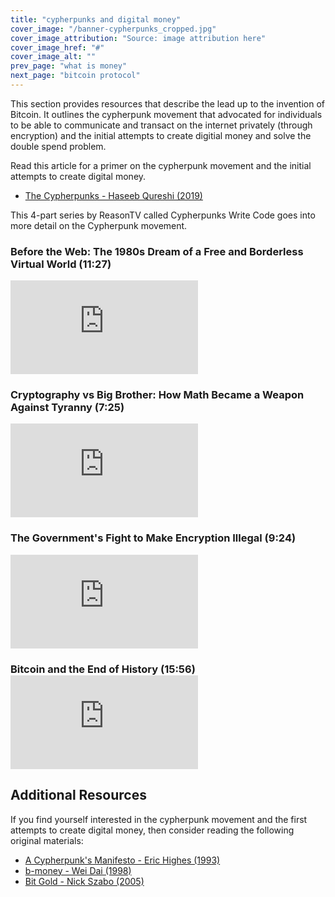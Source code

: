 ```yaml
---
title: "cypherpunks and digital money"
cover_image: "/banner-cypherpunks_cropped.jpg"
cover_image_attribution: "Source: image attribution here"
cover_image_href: "#"
cover_image_alt: ""
prev_page: "what is money"
next_page: "bitcoin protocol"
---
```


This section provides resources that describe the lead up to the invention of Bitcoin. It outlines the cypherpunk movement that advocated for individuals to be able to communicate and transact on the internet privately (through encryption) and the initial attempts to create digitial money and solve the double spend problem.

Read this article for a primer on the cypherpunk movement and the initial attempts to create digital money.

- <a href="https://nakamoto.com/the-cypherpunks/" target="_blank" rel="noreferrer">The Cypherpunks - Haseeb Qureshi (2019)</a>

This 4-part series by ReasonTV called Cypherpunks Write Code goes into more detail on the Cypherpunk movement.

<div class="youtube-container-small">
<div>
<h3>Before the Web: The 1980s Dream of a Free and Borderless Virtual World (11:27)</h3>
<div class="youtube-container">
<iframe class="responsive-iframe" src="https://www.youtube.com/embed/YWh6Yzr12iQ" title="YouTube video player" frameBorder="0" allow="accelerometer; autoplay; clipboard-write; encrypted-media; gyroscope; picture-in-picture" allowFullScreen></iframe>
</div>
</div>

<div>
<h3>Cryptography vs Big Brother: How Math Became a Weapon Against Tyranny (7:25)</h3>
<div class="youtube-container">
<iframe class="responsive-iframe" src="https://www.youtube.com/embed/n4qonsvSgAg" title="YouTube video player" frameBorder="0" allow="accelerometer; autoplay; clipboard-write; encrypted-media; gyroscope; picture-in-picture" allowFullScreen></iframe>
</div>
</div>

<div>
<h3>The Government's Fight to Make Encryption Illegal (9:24)</h3>
<div class="youtube-container">
<iframe class="responsive-iframe" src="https://www.youtube.com/embed/lv8OFSWZkGs" title="YouTube video player" frameBorder="0" allow="accelerometer; autoplay; clipboard-write; encrypted-media; gyroscope; picture-in-picture" allowFullScreen></iframe>
</div>
</div>

<div>
<h3>Bitcoin and the End of History (15:56)</>
<div class="youtube-container">
<iframe class="responsive-iframe" src="https://www.youtube.com/embed/HDKQulqVCQg" title="YouTube video player" frameBorder="0" allow="accelerometer; autoplay; clipboard-write; encrypted-media; gyroscope; picture-in-picture" allowFullScreen></iframe>
</div>
</div>
</div>

## Additional Resources

If you find yourself interested in the cypherpunk movement and the first attempts to create digital money, then consider reading the following original materials:

- <a href="https://nakamotoinstitute.org/cypherpunk-manifesto/" target="_blank" rel="noreferrer">A Cypherpunk's Manifesto - Eric Highes (1993)</a>
- <a href="https://nakamotoinstitute.org/b-money/" target="_blank" rel="noreferrer">b-money - Wei Dai (1998)</a>
- <a href="https://nakamotoinstitute.org/bit-gold/" target="_blank" rel="noreferrer">Bit Gold - Nick Szabo (2005)</a>
